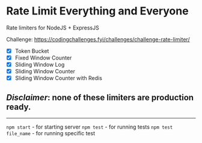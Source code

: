 # Rate Limit Everything and Everyone

Rate limiters for NodeJS + ExpressJS

Challenge: https://codingchallenges.fyi/challenges/challenge-rate-limiter/

- [x] Token Bucket
- [x] Fixed Window Counter
- [x] Sliding Window Log
- [x] Sliding Window Counter
- [x] Sliding Window Counter with Redis

## _Disclaimer_: none of these limiters are production ready.

---

`npm start` - for starting server
`npm test` - for running tests
`npm test file_name` - for running specific test
